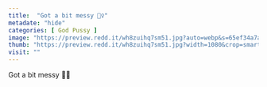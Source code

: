 ```yaml
---
title:  "Got a bit messy 🤷‍♀️"
metadate: "hide"
categories: [ God Pussy ]
image: "https://preview.redd.it/wh8zuihq7sm51.jpg?auto=webp&s=65ef34a7a8806028abd469717710db5d00383f45"
thumb: "https://preview.redd.it/wh8zuihq7sm51.jpg?width=1080&crop=smart&auto=webp&s=53a90969d25d5ed2688317cef98ea36e0897b96a"
visit: ""
---
```

Got a bit messy 🤷‍♀️
